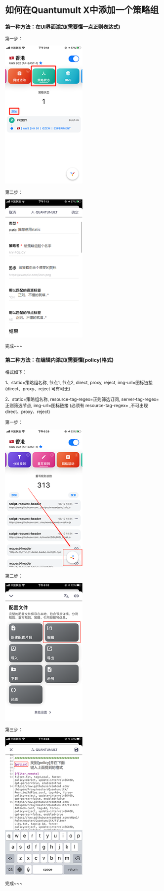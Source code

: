 # 如何在Quantumult X中添加一个策略组

### 第一种方法：在UI界面添加(需要懂一点正则表达式)

第一步：

![image](https://raw.githubusercontent.com/chiupam/tutorial-image/master/QuantumultX/Static_1.1.png)

第二步：

![image](https://raw.githubusercontent.com/chiupam/tutorial-image/master/QuantumultX/Static_1.2.png)

完成~~~

### 第二种方法：在编辑内添加(需要懂[policy]格式)

格式如下：

1、static=策略组名称, 节点1, 节点2, direct, proxy, reject, img-url=图标链接 (direct、proxy、reject 可有可无)

2、static=策略组名称, resource-tag-regex=正则筛选订阅, server-tag-regex=正则筛选节点, img-url=图标链接 (必须有 resource-tag-regex= ,不可出现 direct、proxy、reject)

第一步：

![image](https://raw.githubusercontent.com/chiupam/tutorial-image/master/QuantumultX/Rewrite_Remote_1.png)

第二步：

![image](https://raw.githubusercontent.com/chiupam/tutorial-image/master/QuantumultX/Static_2.2.png)

第三步：

![image](https://raw.githubusercontent.com/chiupam/tutorial-image/master/QuantumultX/Static_2.3.png)

完成~~~
